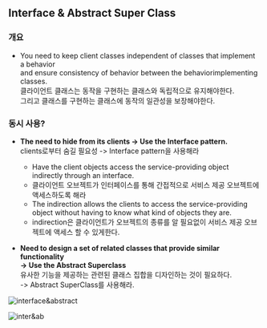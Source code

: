 ## Interface & Abstract Super Class

### 개요
- You need to keep client classes independent of classes that implement a behavior  
and ensure consistency of behavior between the behaviorimplementing classes.  
  클라이언트 클래스는 동작을 구현하는 클래스와 독립적으로 유지해야한다.  
  그리고 클래스를 구현하는 클래스에 동작의 일관성을 보장해야한다.


### 동시 사용?
- **The need to hide from its clients -> Use the Interface pattern.**    
  clients로부터 숨길 필요성 -> Interface pattern을 사용해라

  - Have the client objects access the service-providing object indirectly through an interface.
  - 클라이언트 오브젝트가 인터페이스를 통해 간접적으로 서비스 제공 오브젝트에 액세스하도록 해라
  - The indirection allows the clients to access the service-providing object without having to know what kind of objects they are.  
  - indirection은 클라이언트가 오브젝트의 종류를 알 필요없이 서비스 제공 오브젝트에 액세스 할 수 있게한다.


- **Need to design a set of related classes that provide similar functionality**   
  **-> Use the Abstract Superclass**   
  유사한 기능을 제공하는 관련된 클래스 집합을 디자인하는 것이 필요하다.   
  -> Abstract SuperClass를 사용해라.

![interface&abstract](http://i.imgur.com/lEEjLuc.png)

![inter&ab](http://i.imgur.com/HLdg7Bh.png)
